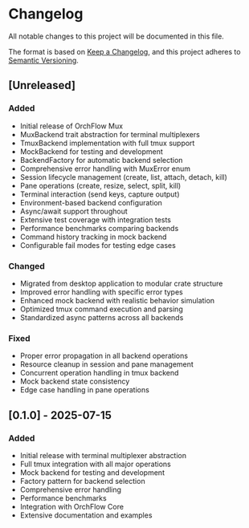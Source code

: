 # Changelog

All notable changes to this project will be documented in this file.

The format is based on [Keep a Changelog](https://keepachangelog.com/en/1.0.0/),
and this project adheres to [Semantic Versioning](https://semver.org/spec/v2.0.0.html).

## [Unreleased]

### Added
- Initial release of OrchFlow Mux
- MuxBackend trait abstraction for terminal multiplexers
- TmuxBackend implementation with full tmux support
- MockBackend for testing and development
- BackendFactory for automatic backend selection
- Comprehensive error handling with MuxError enum
- Session lifecycle management (create, list, attach, detach, kill)
- Pane operations (create, resize, select, split, kill)
- Terminal interaction (send keys, capture output)
- Environment-based backend configuration
- Async/await support throughout
- Extensive test coverage with integration tests
- Performance benchmarks comparing backends
- Command history tracking in mock backend
- Configurable fail modes for testing edge cases

### Changed
- Migrated from desktop application to modular crate structure
- Improved error handling with specific error types
- Enhanced mock backend with realistic behavior simulation
- Optimized tmux command execution and parsing
- Standardized async patterns across all backends

### Fixed
- Proper error propagation in all backend operations
- Resource cleanup in session and pane management
- Concurrent operation handling in tmux backend
- Mock backend state consistency
- Edge case handling in pane operations

## [0.1.0] - 2025-07-15

### Added
- Initial release with terminal multiplexer abstraction
- Full tmux integration with all major operations
- Mock backend for testing and development
- Factory pattern for backend selection
- Comprehensive error handling
- Performance benchmarks
- Integration with OrchFlow Core
- Extensive documentation and examples